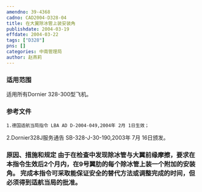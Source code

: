 ```yaml
---
amendno: 39-4368  
cadno: CAD2004-D328-04  
title: 在大翼除冰管上装安装角  
publishdate: 2004-03-19  
effdate: 2004-03-22  
tags: ["D328"]  
pns: []  
categories: 中南管理局  
author: 赵燕莉  
---
```

  
### 适用范围  
适用所有Dornier 328-300型飞机。  
  
<!--more-->  
### 参考文件  
    1.德国适航当局指令 LBA AD D-2004-049,2004年 2月 1日生效；  
 2.Dornier328J服务通告 SB-328-J-30-190,2003年 7月 16日颁发。  
  
### 原因、措施和规定     由于在检查中发现除冰管与大翼前缘摩擦，要求在本指令生效后2个月内，在9号翼肋的每个除冰管上装一个附加的安装角。     完成本指令可采取能保证安全的替代方法或调整完成的时间，但必须得到适航当局的批准。  
